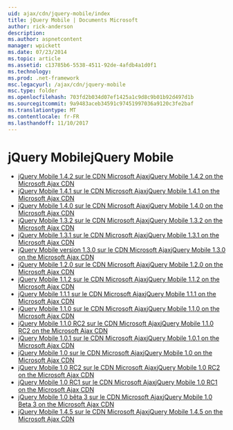 ```yaml
---
uid: ajax/cdn/jquery-mobile/index
title: jQuery Mobile | Documents Microsoft
author: rick-anderson
description: 
ms.author: aspnetcontent
manager: wpickett
ms.date: 07/23/2014
ms.topic: article
ms.assetid: c13785b6-5538-4511-92de-4afdb4a1d0f1
ms.technology: 
ms.prod: .net-framework
msc.legacyurl: /ajax/cdn/jquery-mobile
msc.type: folder
ms.openlocfilehash: 703fd2b034d07ef1425a1c9d8c9b01b92d497d1b
ms.sourcegitcommit: 9a9483aceb34591c97451997036a9120c3fe2baf
ms.translationtype: MT
ms.contentlocale: fr-FR
ms.lasthandoff: 11/10/2017
---
```

<a name="jquery-mobile"></a><span data-ttu-id="03b0b-102">jQuery Mobile</span><span class="sxs-lookup"><span data-stu-id="03b0b-102">jQuery Mobile</span></span>
====================
- [<span data-ttu-id="03b0b-103">jQuery Mobile 1.4.2 sur le CDN Microsoft Ajax</span><span class="sxs-lookup"><span data-stu-id="03b0b-103">jQuery Mobile 1.4.2 on the Microsoft Ajax CDN</span></span>](cdnjquerymobile142.md)
- [<span data-ttu-id="03b0b-104">jQuery Mobile 1.4.1 sur le CDN Microsoft Ajax</span><span class="sxs-lookup"><span data-stu-id="03b0b-104">jQuery Mobile 1.4.1 on the Microsoft Ajax CDN</span></span>](cdnjquerymobile141.md)
- [<span data-ttu-id="03b0b-105">jQuery Mobile 1.4.0 sur le CDN Microsoft Ajax</span><span class="sxs-lookup"><span data-stu-id="03b0b-105">jQuery Mobile 1.4.0 on the Microsoft Ajax CDN</span></span>](cdnjquerymobile140.md)
- [<span data-ttu-id="03b0b-106">jQuery Mobile 1.3.2 sur le CDN Microsoft Ajax</span><span class="sxs-lookup"><span data-stu-id="03b0b-106">jQuery Mobile 1.3.2 on the Microsoft Ajax CDN</span></span>](cdnjquerymobile132.md)
- [<span data-ttu-id="03b0b-107">jQuery Mobile 1.3.1 sur le CDN Microsoft Ajax</span><span class="sxs-lookup"><span data-stu-id="03b0b-107">jQuery Mobile 1.3.1 on the Microsoft Ajax CDN</span></span>](cdnjquerymobile131.md)
- [<span data-ttu-id="03b0b-108">jQuery Mobile version 1.3.0 sur le CDN Microsoft Ajax</span><span class="sxs-lookup"><span data-stu-id="03b0b-108">jQuery Mobile 1.3.0 on the Microsoft Ajax CDN</span></span>](cdnjquerymobile130.md)
- [<span data-ttu-id="03b0b-109">jQuery Mobile 1.2.0 sur le CDN Microsoft Ajax</span><span class="sxs-lookup"><span data-stu-id="03b0b-109">jQuery Mobile 1.2.0 on the Microsoft Ajax CDN</span></span>](cdnjquerymobile120.md)
- [<span data-ttu-id="03b0b-110">jQuery Mobile 1.1.2 sur le CDN Microsoft Ajax</span><span class="sxs-lookup"><span data-stu-id="03b0b-110">jQuery Mobile 1.1.2 on the Microsoft Ajax CDN</span></span>](cdnjquerymobile112.md)
- [<span data-ttu-id="03b0b-111">jQuery Mobile 1.1.1 sur le CDN Microsoft Ajax</span><span class="sxs-lookup"><span data-stu-id="03b0b-111">jQuery Mobile 1.1.1 on the Microsoft Ajax CDN</span></span>](cdnjquerymobile111.md)
- [<span data-ttu-id="03b0b-112">jQuery Mobile 1.1.0 sur le CDN Microsoft Ajax</span><span class="sxs-lookup"><span data-stu-id="03b0b-112">jQuery Mobile 1.1.0 on the Microsoft Ajax CDN</span></span>](cdnjquerymobile110.md)
- [<span data-ttu-id="03b0b-113">jQuery Mobile 1.1.0 RC2 sur le CDN Microsoft Ajax</span><span class="sxs-lookup"><span data-stu-id="03b0b-113">jQuery Mobile 1.1.0 RC2 on the Microsoft Ajax CDN</span></span>](cdnjquerymobile110rc2.md)
- [<span data-ttu-id="03b0b-114">jQuery Mobile 1.0.1 sur le CDN Microsoft Ajax</span><span class="sxs-lookup"><span data-stu-id="03b0b-114">jQuery Mobile 1.0.1 on the Microsoft Ajax CDN</span></span>](cdnjquerymobile101.md)
- [<span data-ttu-id="03b0b-115">jQuery Mobile 1.0 sur le CDN Microsoft Ajax</span><span class="sxs-lookup"><span data-stu-id="03b0b-115">jQuery Mobile 1.0 on the Microsoft Ajax CDN</span></span>](cdnjquerymobile10.md)
- [<span data-ttu-id="03b0b-116">jQuery Mobile 1.0 RC2 sur le CDN Microsoft Ajax</span><span class="sxs-lookup"><span data-stu-id="03b0b-116">jQuery Mobile 1.0 RC2 on the Microsoft Ajax CDN</span></span>](cdnjquerymobile10rc2.md)
- [<span data-ttu-id="03b0b-117">jQuery Mobile 1.0 RC1 sur le CDN Microsoft Ajax</span><span class="sxs-lookup"><span data-stu-id="03b0b-117">jQuery Mobile 1.0 RC1 on the Microsoft Ajax CDN</span></span>](cdnjquerymobile10rc1.md)
- [<span data-ttu-id="03b0b-118">jQuery Mobile 1.0 bêta 3 sur le CDN Microsoft Ajax</span><span class="sxs-lookup"><span data-stu-id="03b0b-118">jQuery Mobile 1.0 Beta 3 on the Microsoft Ajax CDN</span></span>](cdnjquerymobile10b3.md)
- [<span data-ttu-id="03b0b-119">jQuery Mobile 1.4.5 sur le CDN Microsoft Ajax</span><span class="sxs-lookup"><span data-stu-id="03b0b-119">jQuery Mobile 1.4.5 on the Microsoft Ajax CDN</span></span>](cdnjquerymobile145.md)
